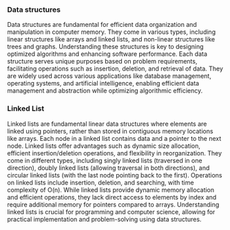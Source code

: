 ### Data structures

Data structures are fundamental for efficient data organization and manipulation in computer memory. They come in various types, including linear structures like arrays and linked lists, and non-linear structures like trees and graphs. Understanding these structures is key to designing optimized algorithms and enhancing software performance. Each data structure serves unique purposes based on problem requirements, facilitating operations such as insertion, deletion, and retrieval of data. They are widely used across various applications like database management, operating systems, and artificial intelligence, enabling efficient data management and abstraction while optimizing algorithmic efficiency.

### Linked List

Linked lists are fundamental linear data structures where elements are linked using pointers, rather than stored in contiguous memory locations like arrays. Each node in a linked list contains data and a pointer to the next node. Linked lists offer advantages such as dynamic size allocation, efficient insertion/deletion operations, and flexibility in reorganization. They come in different types, including singly linked lists (traversed in one direction), doubly linked lists (allowing traversal in both directions), and circular linked lists (with the last node pointing back to the first). Operations on linked lists include insertion, deletion, and searching, with time complexity of O(n). While linked lists provide dynamic memory allocation and efficient operations, they lack direct access to elements by index and require additional memory for pointers compared to arrays. Understanding linked lists is crucial for programming and computer science, allowing for practical implementation and problem-solving using data structures.